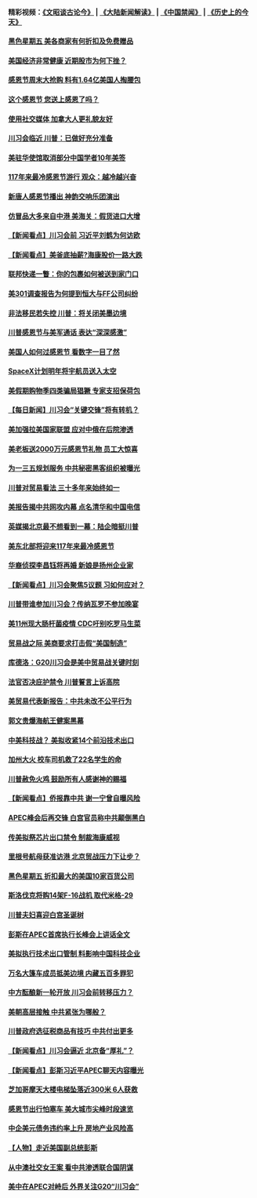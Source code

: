#### 精彩视频：[《文昭谈古论今》](https://github.com/gfw-breaker/wenzhao/blob/master/README.md?t=11230933) | [《大陆新闻解读》](https://github.com/gfw-breaker/ntdtv-comedy/blob/master/README.md?t=11230933) | [《中国禁闻》](https://github.com/gfw-breaker/ntdtv-news/blob/master/README.md?t=11230933) | [《历史上的今天》](https://github.com/gfw-breaker/today-in-history/blob/master/README.md?t=11230933) 

#### [黑色星期五 美各商家有何折扣及免费赠品](../pages/nsc412/n10869609.md?t=11230933) 

#### [美国经济非常健康 近期股市为何下挫？](../pages/nsc412/n10869220.md?t=11230933) 

#### [感恩节周末大抢购 料有1.64亿美国人掏腰包](../pages/nsc412/n10869532.md?t=11230933) 

#### [这个感恩节 您送上感恩了吗？](../pages/nsc412/n10869319.md?t=11230933) 

#### [使用社交媒体 加拿大人更礼貌友好](../pages/nsc412/n10869758.md?t=11230933) 

#### [川习会临近 川普：已做好充分准备](../pages/nsc412/n10869699.md?t=11230933) 

#### [美驻华使馆取消部分中国学者10年美签](../pages/nsc412/n10869261.md?t=11230933) 

#### [117年来最冷感恩节游行 观众：越冷越兴奋](../pages/nsc412/n10869409.md?t=11230933) 

#### [新唐人感恩节播出 神韵交响乐团演出](../pages/nsc412/n10849459.md?t=11230933) 

#### [仿冒品大多来自中港 美海关：假货进口大增](../pages/nsc412/n10869186.md?t=11230933) 

#### [【新闻看点】川习会前 习近平刘鹤为何访欧](../pages/nsc412/n10869070.md?t=11230933) 

#### [【新闻看点】美釜底抽薪?海康股价一路大跌](../pages/nsc412/n10868888.md?t=11230933) 

#### [联邦快递一瞥：你的包裹如何被送到家门口](../pages/nsc412/n10869130.md?t=11230933) 

#### [美301调查报告为何提到恒大与FF公司纠纷](../pages/nsc412/n10868690.md?t=11230933) 

#### [非法移民若失控 川普：将关闭美墨边境](../pages/nsc412/n10868952.md?t=11230933) 

#### [川普感恩节与美军通话 表达“深深感激”](../pages/nsc412/n10868915.md?t=11230933) 

#### [美国人如何过感恩节 看数字一目了然](../pages/nsc412/n10868871.md?t=11230933) 

#### [SpaceX计划明年将宇航员送入太空](../pages/nsc412/n10868896.md?t=11230933) 

#### [美假期购物季四类骗局猖獗 专家支招保荷包](../pages/nsc412/n10868751.md?t=11230933) 

#### [【每日新闻】川习会“关键交锋”将有转机？](../pages/nsc412/n10866735.md?t=11230933) 

#### [美加强拉美国家联盟 应对中俄在后院渗透](../pages/nsc412/n10866498.md?t=11230933) 

#### [美老板送2000万元感恩节礼物 员工大惊喜](../pages/nsc412/n10866859.md?t=11230933) 

#### [为一三五规划服务 中共秘密黑客组织被曝光](../pages/nsc412/n10866916.md?t=11230933) 

#### [川普对贸易看法 三十多年来始终如一](../pages/nsc412/n10867008.md?t=11230933) 

#### [美报告揭中共网攻内幕 点名清华和中国电信](../pages/nsc412/n10866804.md?t=11230933) 

#### [英媒揭北京最不想看到一幕：陆企暗挺川普](../pages/nsc412/n10866311.md?t=11230933) 

#### [美东北部将迎来117年来最冷感恩节](../pages/nsc412/n10866722.md?t=11230933) 

#### [华裔侦探李昌钰将再婚 新娘是扬州企业家](../pages/nsc412/n10866743.md?t=11230933) 

#### [【新闻看点】川习会聚焦5议题 习如何应对？](../pages/nsc412/n10866506.md?t=11230933) 

#### [川普带谁参加川习会？传纳瓦罗不参加晚宴](../pages/nsc412/n10866514.md?t=11230933) 

#### [美11州现大肠杆菌疫情 CDC吁别吃罗马生菜](../pages/nsc412/n10866345.md?t=11230933) 

#### [贸易战之际 美商要求打击假“美国制造”](../pages/nsc412/n10865759.md?t=11230933) 

#### [库德洛：G20川习会是美中贸易战关键时刻](../pages/nsc412/n10864773.md?t=11230933) 

#### [法官否决庇护禁令 川普誓言上诉高院](../pages/nsc412/n10865013.md?t=11230933) 

#### [美贸易代表新报告：中共未改不公平行为](../pages/nsc412/n10865131.md?t=11230933) 

#### [郭文贵爆海航王健案黑幕](../pages/nsc412/n10865106.md?t=11230933) 

#### [中美科技战？ 美拟收紧14个前沿技术出口](../pages/nsc412/n10864753.md?t=11230933) 

#### [加州大火 校车司机救了22名学生的命](../pages/nsc412/n10864771.md?t=11230933) 

#### [川普赦免火鸡 鼓励所有人感谢神的赐福](../pages/nsc412/n10864662.md?t=11230933) 

#### [【新闻看点】侨报靠中共 谢一宁曾自曝风险](../pages/nsc412/n10864543.md?t=11230933) 

#### [APEC峰会后再交锋 白宫官员称中共颠倒黑白](../pages/nsc412/n10864695.md?t=11230933) 

#### [传美拟祭芯片出口禁令 制裁海康威视](../pages/nsc412/n10864457.md?t=11230933) 

#### [里根号航母获准访港 北京贸战压力下让步？](../pages/nsc412/n10864106.md?t=11230933) 

#### [黑色星期五 折扣最大的美国10家百货公司](../pages/nsc412/n10864377.md?t=11230933) 

#### [斯洛伐克将购14架F-16战机 取代米格-29](../pages/nsc412/n10864268.md?t=11230933) 

#### [川普夫妇喜迎白宫圣诞树](../pages/nsc412/n10862682.md?t=11230933) 

#### [彭斯在APEC首席执行长峰会上讲话全文](../pages/nsc412/n10862507.md?t=11230933) 

#### [美拟执行技术出口管制 料影响中国科技企业](../pages/nsc412/n10862505.md?t=11230933) 

#### [万名大篷车成员抵美边境 内藏五百多罪犯](../pages/nsc412/n10862566.md?t=11230933) 

#### [中方酝酿新一轮开放 川习会前转移压力？](../pages/nsc412/n10862118.md?t=11230933) 

#### [美朝高层接触 中共紧张为哪般？](../pages/nsc412/n10862181.md?t=11230933) 

#### [川普政府选征税商品有技巧 中共付出更多](../pages/nsc412/n10862436.md?t=11230933) 

#### [【新闻看点】川习会逼近 北京备“厚礼”？](../pages/nsc412/n10862214.md?t=11230933) 

#### [【新闻看点】彭斯习近平APEC聊天内容曝光](../pages/nsc412/n10862108.md?t=11230933) 

#### [芝加哥摩天大楼电梯坠落近300米 6人获救](../pages/nsc412/n10862160.md?t=11230933) 

#### [感恩节出行怕塞车 美大城市尖峰时段速览](../pages/nsc412/n10861984.md?t=11230933) 

#### [中企美元债务违约率上升 房地产业风险高](../pages/nsc412/n10862050.md?t=11230933) 

#### [【人物】走近美国副总统彭斯](../pages/nsc412/n10793797.md?t=11230933) 

#### [从中澳社交女王案 看中共渗透联合国阴谋](../pages/nsc412/n10860190.md?t=11230933) 

#### [美中在APEC对峙后 外界关注G20“川习会”](../pages/nsc412/n10861219.md?t=11230933) 

